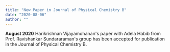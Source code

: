 ```yaml
---
title: "New Paper in Journal of Physical Chemistry B"
date: "2020-08-06"
author: ""
---
```

**August 2020** Harikrishnan Vijayamohanan's paper with Adela Habib from Prof. Ravishankar Sundararaman's group has been accepted for publication in the Journal of Physical Chemistry B.
